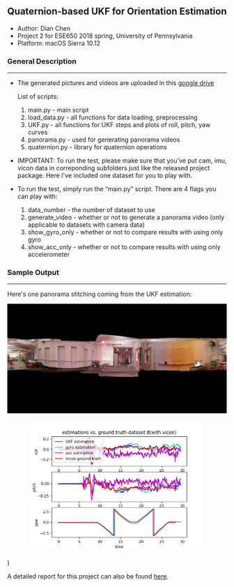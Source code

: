 ## Quaternion-based UKF for Orientation Estimation

- Author: Dian Chen
- Project 2 for ESE650 2018 spring, University of Pennsylvania
- Platform: macOS Sierra 10.12

### General Description
-----
- The generated pictures and videos are uploaded in this [google drive](https://drive.google.com/drive/folders/1ZaK1VYg9BuCkj78rUt05ci320jCe0mOj?usp=sharing)

	List of scripts:
	1. main.py          - main script
	2. load_data.py     - all functions for data loading, preprocessing
	3. UKF.py           - all functions for UKF steps and plots of roll, pitch, yaw curves
	4. panorama.py      - used for generating panorama videos
	5. quaternion.py    - library for quaternion operations

- IMPORTANT: To run the test, please make sure that you’ve put cam, imu, vicon data in correponding subfolders just like the released project package. Here I've included one dataset for you to play with.

- To run the test, simply run the “main.py” script.  There are 4 flags you can play with:
	1. data_number      - the number of dataset to use
	2. generate_video   - whether or not to generate a panorama video (only applicable to datasets with camera data)
	3. show\_gyro_only   - whether or not to compare results with using only gyro
	4. show\_acc_only    - whether or not to compare results with using only accelerometer

### Sample Output
-----
Here's one panorama stitching coming from the UKF estimation:

<p align="center"> 
<img src="https://github.com/DianCh/Quaternion_based_UKF/blob/master/results/panorama_8.png" width="700">
</p>

<p align="center"> 
<img src="https://github.com/DianCh/Quaternion_based_UKF/blob/master/results/Euler_results_8.png" width="400">
</p>)

A detailed report for this project can also be found [here](https://github.com/DianCh/Quaternion_based_UKF/blob/master/results/report.pdf).
